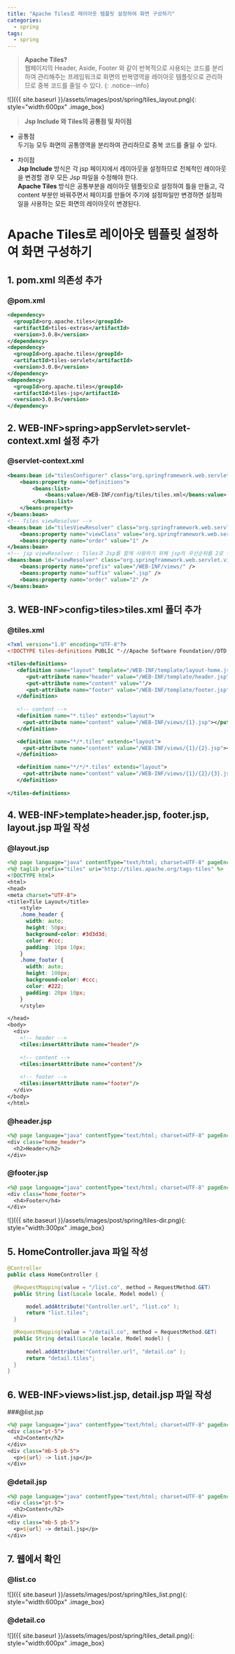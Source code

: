 ```yaml
---
title: "Apache Tiles로 레이아웃 템플릿 설정하여 화면 구성하기"
categories: 
  - spring
tags:
  - spring
---
```


> **Apache Tiles?**    
웹페이지의 Header, Aside, Footer 와 같이 반복적으로 사용되는 코드를 분리하여 관리해주는 프레임워크로 화면의 반복영역을 레이아웃 템플릿으로 관리하므로 중복 코드를 줄일 수 있다.
{: .notice--info}

![]({{ site.baseurl }}/assets/images/post/spring/tiles_layout.png){: style="width:600px" .image_box}

> **Jsp Include 와 Tiles의 공통점 및 차이점**    

+ 공통점      
두기능 모두 화면의 공통영역을 분리하여 관리하므로 중복 코드를 줄일 수 있다.

+ 차이점    
**Jsp Include** 방식은 각 jsp 페이지에서 레이아웃을 설정하므로 전체적인 레이아웃을 변경할 경우 모든 Jsp 파일을 수정해야 한다.     
**Apache Tiles** 방식은 공통부분을 레이아웃 템플릿으로 설정하여 틀을 만들고, 각 content 부분만 바꿔주면서 페이지를 만들어 주기에 설정파일만 변경하면 설정파일을 사용하는 모든 화면의 레이아웃이 변경된다.    

# Apache Tiles로 레이아웃 템플릿 설정하여 화면 구성하기

## 1. pom.xml 의존성 추가
### @pom.xml
```xml
<dependency>
  <groupId>org.apache.tiles</groupId>
  <artifactId>tiles-extras</artifactId>
  <version>3.0.8</version>
</dependency>
<dependency>
  <groupId>org.apache.tiles</groupId>
  <artifactId>tiles-servlet</artifactId>
  <version>3.0.8</version>
</dependency>	 
<dependency>
  <groupId>org.apache.tiles</groupId>
  <artifactId>tiles-jsp</artifactId>
  <version>3.0.8</version>
</dependency> 
```

## 2. WEB-INF>spring>appServlet>servlet-context.xml 설정 추가
### @servlet-context.xml
```xml
<beans:bean id="tilesConfigurer" class="org.springframework.web.servlet.view.tiles3.TilesConfigurer">
    <beans:property name="definitions">
        <beans:list>
            <beans:value>/WEB-INF/config/tiles/tiles.xml</beans:value>
        </beans:list>
    </beans:property>
</beans:bean>
<!-- Tiles viewResolver -->    
<beans:bean id="tilesViewResolver" class="org.springframework.web.servlet.view.UrlBasedViewResolver">
    <beans:property name="viewClass" value="org.springframework.web.servlet.view.tiles3.TilesView" />
    <beans:property name="order" value="1" />
</beans:bean>
<!-- jsp viewResolver : Tiles과 Jsp를 함께 사용하기 위해 jsp의 우선순위를 2로 변경해 준다. --> 
<beans:bean id="viewResolver" class="org.springframework.web.servlet.view.InternalResourceViewResolver">
    <beans:property name="prefix" value="/WEB-INF/views/" />
    <beans:property name="suffix" value=".jsp" />
    <beans:property name="order" value="2" />
</beans:bean>
```

## 3. WEB-INF>config>tiles>tiles.xml 폴더 추가
### @tiles.xml
```xml
<?xml version="1.0" encoding="UTF-8"?>
<!DOCTYPE tiles-definitions PUBLIC "-//Apache Software Foundation//DTD Tiles Configuration 3.0//EN" "http://tiles.apache.org/dtds/tiles-config_3_0.dtd">

<tiles-definitions>
   <definition name="layout" template="/WEB-INF/template/layout-home.jsp">
      <put-attribute name="header" value="/WEB-INF/template/header.jsp"/>
      <put-attribute name="content" value=""/>
      <put-attribute name="footer" value="/WEB-INF/template/footer.jsp"/>
   </definition>
   
   <!-- content -->
   <definition name="*.tiles" extends="layout">
     <put-attribute name="content" value="/WEB-INF/views/{1}.jsp"></put-attribute>
   </definition>

   <definition name="*/*.tiles" extends="layout">
     <put-attribute name="content" value="/WEB-INF/views/{1}/{2}.jsp"></put-attribute>
   </definition>

   <definition name="*/*/*.tiles" extends="layout">
     <put-attribute name="content" value="/WEB-INF/views/{1}/{2}/{3}.jsp"></put-attribute>
   </definition>
   
</tiles-definitions>
```

## 4. WEB-INF>template>header.jsp, footer.jsp, layout.jsp 파일 작성

### @layout.jsp
```jsp
<%@ page language="java" contentType="text/html; charset=UTF-8" pageEncoding="UTF-8"%>
<%@ taglib prefix="tiles" uri="http://tiles.apache.org/tags-tiles" %>
<!DOCTYPE html>
<html>
<head>
<meta charset="UTF-8">
<title>Tile Layout</title>
    <style>
    .home_header {
      width: auto;
      height: 50px;
      background-color: #3d3d3d;
      color: #ccc;
      padding: 10px 10px;
    }    
    .home_footer {
      width: auto;
      height: 100px;
      background-color: #ccc;
      color: #222;
      padding: 20px 10px;
    }
    </style>

</head>
<body>
  <div>
    <!-- header -->
    <tiles:insertAttribute name="header"/>
   
    <!-- content -->
    <tiles:insertAttribute name="content"/>
    
    <!-- footer -->
    <tiles:insertAttribute name="footer"/>
  </div>
</body>
</html>
```

### @header.jsp
```jsp
<%@ page language="java" contentType="text/html; charset=UTF-8" pageEncoding="UTF-8"%>
<div class="home_header">
  <h2>Header</h2>
</div>
```

### @footer.jsp
```jsp
<%@ page language="java" contentType="text/html; charset=UTF-8" pageEncoding="UTF-8"%>
<div class="home_footer">
  <h4>Footer</h4>
</div>
```

![]({{ site.baseurl }}/assets/images/post/spring/tiles-dir.png){: style="width:300px" .image_box}

## 5. HomeController.java 파일 작성
```java
@Controller
public class HomeController {

  @RequestMapping(value = "/list.co", method = RequestMethod.GET)
  public String list(Locale locale, Model model) {

	  model.addAttribute("Controller.url", "list.co" );
	  return "list.tiles";
  }	

  @RequestMapping(value = "/detail.co", method = RequestMethod.GET)
  public String detail(Locale locale, Model model) {
	
	  model.addAttribute("Controller.url", "detail.co" );
	  return "detail.tiles";
  }
}
```

## 6. WEB-INF>views>list.jsp, detail.jsp 파일 작성
###@list.jsp
```jsp
<%@ page language="java" contentType="text/html; charset=UTF-8" pageEncoding="UTF-8"%>
<div class="pt-5">
  <h2>Content</h2>      
</div>      
<div class="mb-5 pb-5">
  <p>${url} -> list.jsp</p>   
</div>
```

### @detail.jsp
```jsp
<%@ page language="java" contentType="text/html; charset=UTF-8" pageEncoding="UTF-8"%>
<div class="pt-5">
  <h2>Content</h2>      
</div>      
<div class="mb-5 pb-5">
  <p>${url} -> detail.jsp</p>   
</div>
```

## 7. 웹에서 확인
### @list.co
![]({{ site.baseurl }}/assets/images/post/spring/tiles_list.png){: style="width:600px" .image_box}
### @detail.co
![]({{ site.baseurl }}/assets/images/post/spring/tiles_detail.png){: style="width:600px" .image_box}



